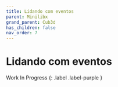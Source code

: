 ```yaml
---
title: Lidando com eventos
parent: Minilibx
grand_parent: Cub3d
has_children: false
nav_order: 7
---
```


# Lidando com eventos

Work In Progress
{: .label .label-purple }